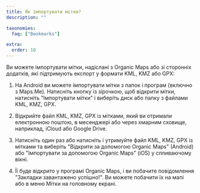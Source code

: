 ```yaml
---
title: Як імпортувати мітки?
description: ""

taxonomies:
  faq: ["Bookmarks"]

extra:
  order: 10
---
```


Ви можете імпортувати мітки, надіслані з Organic Maps або зі сторонніх додатків, які підтримують експорт у формати KML, KMZ або GPX:

1. На Android ви можете імпортувати мітки з папок і програм (включно з Maps.Me). Натисніть кнопку із зірочкою, щоб відкрити мітки, натисніть "Імпортувати мітки" і виберіть диск або папку з файлами KML, KMZ, GPX.

2. Відкрийте файл KML, KMZ, GPX із мітками, який ви отримали електронною поштою, в месенджері або через хмарним сховище, наприклад, iCloud або Google Drive.

3. Натисніть один раз або натисніть і утримуйте файл KML, KMZ, GPX із мітками та виберіть "Відкрити за допомогою Organic Maps" (Android) або "Імпортувати за допомогою Organic Maps" (iOS) у спливаючому вікні.

4. Її буде відкрито у програмі Organic Maps, і ви побачите повідомлення "Закладки завантажено успішно!". Ви можете побачити їх на мапі або в меню Мітки на головному екрані.
